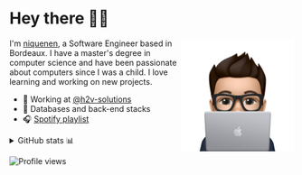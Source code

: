 # Hey there &#x1F44B;&#x1F3FB;

<img src="./assets/memoji-001.png" alt="Memoji" align="right" width="200"/>

I'm [niquenen](https://github.com/niquenen), a Software Engineer based in
Bordeaux. I have a master's degree in computer science and have been passionate
about computers since I was a child. I love learning and working on new
projects.

- :office: Working at [@h2v-solutions](https://github.com/h2v-solutions)
- :blue_heart: Databases and back-end stacks
- :headphones: [Spotify playlist](https://open.spotify.com/playlist/5nv1KwLSY59JTf2DHrtEmH?si=ee69e32c1f814b27)

<details>
<summary>GitHub stats &#x1f4ca;</summary>

<br/>
<picture>
  <source media="(prefers-color-scheme: dark)" srcset="https://bit.ly/3VS7bwa">
  <img src="https://bit.ly/3XVNBle" alt="GitHub stats">
</picture>

</details>

![Profile views](https://komarev.com/ghpvc/?username=niquenen&color=blue&style=flat&label=Profile%20views)
